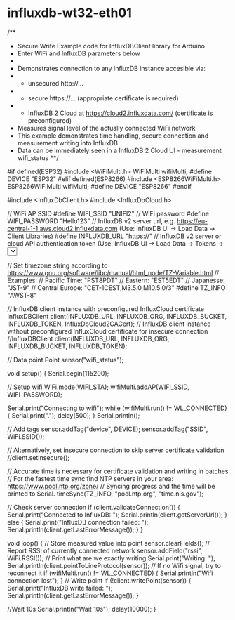 # influxdb-wt32-eth01

/**
 * Secure Write Example code for InfluxDBClient library for Arduino
 * Enter WiFi and InfluxDB parameters below
 *
 * Demonstrates connection to any InfluxDB instance accesible via:
 *  - unsecured http://...
 *  - secure https://... (appropriate certificate is required)
 *  - InfluxDB 2 Cloud at https://cloud2.influxdata.com/ (certificate is preconfigured)
 * Measures signal level of the actually connected WiFi network
 * This example demonstrates time handling, secure connection and measurement writing into InfluxDB
 * Data can be immediately seen in a InfluxDB 2 Cloud UI - measurement wifi_status
 **/

#if defined(ESP32)
#include <WiFiMulti.h>
WiFiMulti wifiMulti;
#define DEVICE "ESP32"
#elif defined(ESP8266)
#include <ESP8266WiFiMulti.h>
ESP8266WiFiMulti wifiMulti;
#define DEVICE "ESP8266"
#endif

#include <InfluxDbClient.h>
#include <InfluxDbCloud.h>

// WiFi AP SSID
#define WIFI_SSID "UNIFI2"
// WiFi password
#define WIFI_PASSWORD "Hello123"
// InfluxDB v2 server url, e.g. https://eu-central-1-1.aws.cloud2.influxdata.com (Use: InfluxDB UI -> Load Data -> Client Libraries)
#define INFLUXDB_URL "https://"
// InfluxDB v2 server or cloud API authentication token (Use: InfluxDB UI -> Load Data -> Tokens -> <select token>)
#define INFLUXDB_TOKEN "l49tCl_KU2yDQ1aAR7MamO6RfscdWVLR2et5Fc4oAcJMizHcLKEV2CY2ggUHp7IhlBpb4GkU4RhWWRhNbfnu3A=="
// InfluxDB v2 organization id (Use: InfluxDB UI -> Settings -> Profile -> <name under tile> )
#define INFLUXDB_ORG "606bf7b8c1cb190d"
// InfluxDB v2 bucket name (Use: InfluxDB UI -> Load Data -> Buckets)
#define INFLUXDB_BUCKET "iot"

// Set timezone string according to https://www.gnu.org/software/libc/manual/html_node/TZ-Variable.html
// Examples:
//  Pacific Time: "PST8PDT"
//  Eastern: "EST5EDT"
//  Japanesse: "JST-9"
//  Central Europe: "CET-1CEST,M3.5.0,M10.5.0/3"
#define TZ_INFO "AWST-8"

// InfluxDB client instance with preconfigured InfluxCloud certificate
 InfluxDBClient client(INFLUXDB_URL, INFLUXDB_ORG, INFLUXDB_BUCKET, INFLUXDB_TOKEN, InfluxDbCloud2CACert);
// InfluxDB client instance without preconfigured InfluxCloud certificate for insecure connection 
//InfluxDBClient client(INFLUXDB_URL, INFLUXDB_ORG, INFLUXDB_BUCKET, INFLUXDB_TOKEN);

// Data point
Point sensor("wifi_status");

void setup() {
  Serial.begin(115200);

  // Setup wifi
  WiFi.mode(WIFI_STA);
  wifiMulti.addAP(WIFI_SSID, WIFI_PASSWORD);

  Serial.print("Connecting to wifi");
  while (wifiMulti.run() != WL_CONNECTED) {
    Serial.print(".");
    delay(500);
  }
  Serial.println();

  // Add tags
  sensor.addTag("device", DEVICE);
  sensor.addTag("SSID", WiFi.SSID());

  // Alternatively, set insecure connection to skip server certificate validation 
  //client.setInsecure();

  // Accurate time is necessary for certificate validation and writing in batches
  // For the fastest time sync find NTP servers in your area: https://www.pool.ntp.org/zone/
  // Syncing progress and the time will be printed to Serial.
  timeSync(TZ_INFO, "pool.ntp.org", "time.nis.gov");

  // Check server connection
  if (client.validateConnection()) {
    Serial.print("Connected to InfluxDB: ");
    Serial.println(client.getServerUrl());
  } else {
    Serial.print("InfluxDB connection failed: ");
    Serial.println(client.getLastErrorMessage());
  }
}

void loop() {
  // Store measured value into point
  sensor.clearFields();
  // Report RSSI of currently connected network
  sensor.addField("rssi", WiFi.RSSI());
  // Print what are we exactly writing
  Serial.print("Writing: ");
  Serial.println(client.pointToLineProtocol(sensor));
  // If no Wifi signal, try to reconnect it
  if (wifiMulti.run() != WL_CONNECTED) {
    Serial.println("Wifi connection lost");
  }
  // Write point
  if (!client.writePoint(sensor)) {
    Serial.print("InfluxDB write failed: ");
    Serial.println(client.getLastErrorMessage());
  }

  //Wait 10s
  Serial.println("Wait 10s");
  delay(10000);
}
